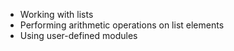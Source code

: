 - Working with lists
- Performing arithmetic operations on list elements
- Using user-defined modules
